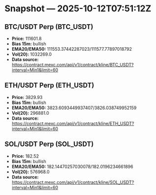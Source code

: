 # Snapshot — 2025-10-12T07:51:12Z

## BTC/USDT Perp (BTC_USDT)
- **Price:** 111601.8
- **Bias 15m:** bullish
- **EMA20/EMA50:** 111553.37442287023/111577.77897018792
- **Vol(20):** 1032269.0
- **Data source:** https://contract.mexc.com/api/v1/contract/kline/BTC_USDT?interval=Min1&limit=60

## ETH/USDT Perp (ETH_USDT)
- **Price:** 3829.93
- **Bias 15m:** bullish
- **EMA20/EMA50:** 3823.6093449937407/3826.038749952159
- **Vol(20):** 296881.0
- **Data source:** https://contract.mexc.com/api/v1/contract/kline/ETH_USDT?interval=Min1&limit=60

## SOL/USDT Perp (SOL_USDT)
- **Price:** 182.52
- **Bias 15m:** bullish
- **EMA20/EMA50:** 182.14470257030078/182.0196234661896
- **Vol(20):** 576968.0
- **Data source:** https://contract.mexc.com/api/v1/contract/kline/SOL_USDT?interval=Min1&limit=60
